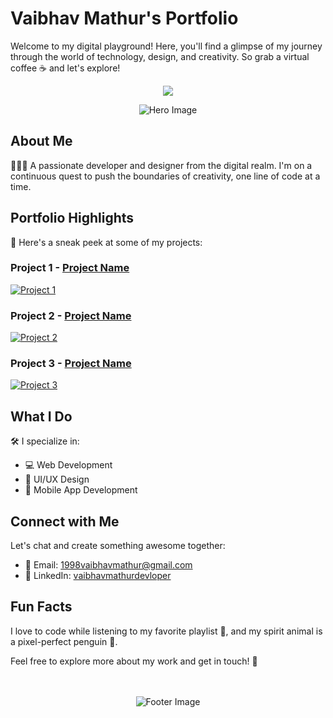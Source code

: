 
# Vaibhav Mathur's Portfolio

Welcome to my digital playground! Here, you'll find a glimpse of my journey through the world of technology, design, and creativity. So grab a virtual coffee ☕ and let's explore!

<p align="center">
  <img src="https://res.cloudinary.com/djcadkzcd/image/upload/v1697348779/dqae8uykirjyzlqjtfyj.png">
</p>


<div align="center">
  <img src="https://github.com/VaibhavMathur07/Portfolio/blob/main/assets/hero.gif" alt="Hero Image">
</div>

## About Me

 🧑🏻‍💻 A passionate developer and designer from the digital realm. I'm on a continuous quest to push the boundaries of creativity, one line of code at a time.

## Portfolio Highlights

🚀 Here's a sneak peek at some of my projects:

### Project 1 - [Project Name](link-to-project)
  
  [![Project 1](https://github.com/VaibhavMathur07/Portfolio/blob/main/assets/project1.png)](link-to-project)

### Project 2 - [Project Name](link-to-project)

  [![Project 2](https://github.com/VaibhavMathur07/Portfolio/blob/main/assets/project2.png)](link-to-project)

### Project 3 - [Project Name](link-to-project)

  [![Project 3](https://github.com/VaibhavMathur07/Portfolio/blob/main/assets/project3.png)](link-to-project)

## What I Do

🛠️ I specialize in:

- 💻 Web Development
- 🎨 UI/UX Design
- 📱 Mobile App Development

## Connect with Me

Let's chat and create something awesome together:

- 📧 Email: 1998vaibhavmathur@gmail.com
- 💼 LinkedIn: [vaibhavmathurdevloper]((https://www.linkedin.com/in/vaibhavmathurdeveloper/))


## Fun Facts

I love to code while listening to my favorite playlist 🎵, and my spirit animal is a pixel-perfect penguin 🐧.

Feel free to explore more about my work and get in touch! 🚀

</br>
</br>

<div align="center">
  <img src="https://res.cloudinary.com/djcadkzcd/image/upload/v1697726164/sdhqoioo2pupnqvmltq6.png" alt="Footer Image">
</div>

